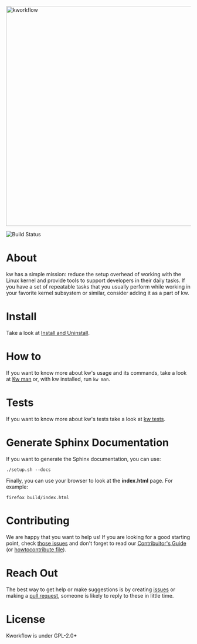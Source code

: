 <img src="images/kw_logo.png" width="600" alt="kworkflow">

![Build Status](https://github.com/kworkflow/kworkflow/actions/workflows/unit_tests.yml/badge.svg?branch=unstable)
# About

kw has a simple mission: reduce the setup overhead of working with the Linux
kernel and provide tools to support developers in their daily tasks. If you
have a set of repeatable tasks that you usually perform while working in your
favorite kernel subsystem or similar, consider adding it as a part of kw.

# Install

Take a look at
[Install and Uninstall](documentation/content/installanduninstall.rst).

# How to

If you want to know more about kw's usage and its commands, take a look at
[Kw man](documentation/man/kw.rst) or, with kw installed, run `kw man`.

# Tests

If you want to know more about kw's tests take a look at
[kw tests](documentation/content/tests.rst).

# Generate Sphinx Documentation

If you want to generate the Sphinx documentation, you can use:

```
./setup.sh --docs
```

Finally, you can use your browser to look at the **index.html** page. For
example:

```
firefox build/index.html
```

# Contributing

We are happy that you want to help us! If you are looking for a good starting
point, check
[those issues](https://github.com/kworkflow/kworkflow/issues?q=is%3Aopen+label%3A%22good+first+issue%22+-label%3A%22done%3A+wait+for+stable%22)
and don't forget to read our
[Contribuitor's Guide](https://kworkflow.org/content/howtocontribute.html)
(or [howtocontribute file](documentation/content/howtocontribute.rst)).

# Reach Out

The best way to get help or make suggestions is by creating
[issues](https://github.com/kworkflow/kworkflow/issues) or making a
[pull request](https://github.com/kworkflow/kworkflow/pulls), someone is
likely to reply to these in little time.

# License

Kworkflow is under GPL-2.0+
